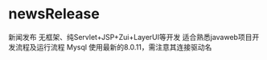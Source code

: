 # newsRelease
新闻发布
无框架、纯Servlet+JSP+Zui+LayerUI等开发
适合熟悉javaweb项目开发流程及运行流程
Mysql 使用最新的8.0.11，需注意其连接驱动名
